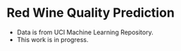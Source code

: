 # Red Wine Quality Prediction
 - Data is from UCI Machine Learning Repository.
 - This work is in progress.
